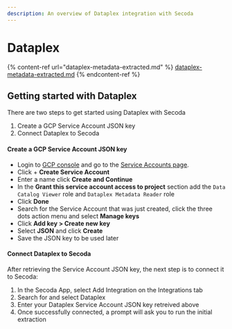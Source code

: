```yaml
---
description: An overview of Dataplex integration with Secoda
---
```


# Dataplex

{% content-ref url="dataplex-metadata-extracted.md" %}
[dataplex-metadata-extracted.md](dataplex-metadata-extracted.md)
{% endcontent-ref %}

## Getting started with Dataplex

There are two steps to get started using Dataplex with Secoda

1. Create a GCP Service Account JSON key
2. Connect  Dataplex to Secoda

#### Create a GCP Service Account JSON key

* Login to [GCP console](https://console.cloud.google.com/) and go to the [Service Accounts page](https://console.cloud.google.com/iam-admin/serviceaccounts).&#x20;
* Click + **Create Service Account**
* Enter a name click **Create and Continue**
* In the **Grant this service account access to project** section add the `Data Catalog Viewer` role and `Dataplex Metadata Reader` role
* Click **Done**
* Search for the Service Account that was just created, click the three dots action menu and select **Manage keys**
* Click **Add key > Create new key**
* Select **JSON** and click **Create**
* Save the JSON key to be used later

#### Connect Dataplex to Secoda

After retrieving the Service Account JSON key, the next step is to connect it to Secoda:

1. In the Secoda App, select Add Integration on the Integrations tab
2. Search for and select Dataplex
3. Enter your Dataplex Service Account JSON key retreived above
4. Once successfully connected, a prompt will ask you to run the initial extraction
